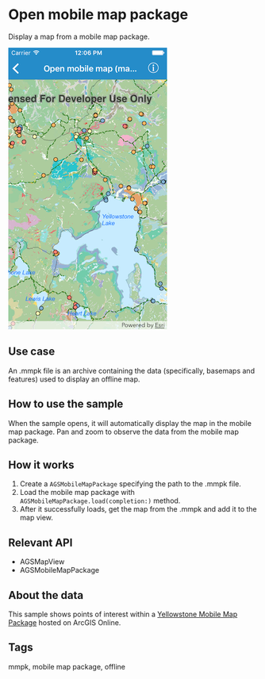 # Open mobile map package

Display a map from a mobile map package.

![Image of open mobile map package](open-mobile-map-package.png)

## Use case

An .mmpk file is an archive containing the data (specifically, basemaps and features) used to display an offline map.

## How to use the sample

When the sample opens, it will automatically display the map in the mobile map package. Pan and zoom to observe the data from the mobile map package.

## How it works

1. Create a `AGSMobileMapPackage` specifying the path to the .mmpk file.
2. Load the mobile map package with `AGSMobileMapPackage.load(completion:)` method.
3. After it successfully loads, get the map from the .mmpk and add it to the map view.

## Relevant API

* AGSMapView
* AGSMobileMapPackage

## About the data

This sample shows points of interest within a [Yellowstone Mobile Map Package](https://arcgisruntime.maps.arcgis.com/home/item.html?id=e1f3a7254cb845b09450f54937c16061) hosted on ArcGIS Online.

## Tags

mmpk, mobile map package, offline
